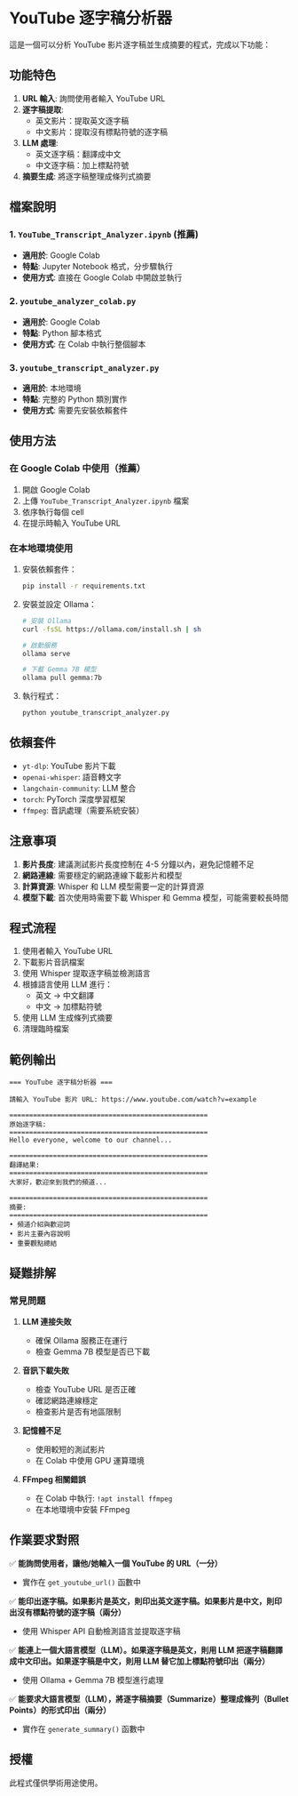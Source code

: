 # YouTube 逐字稿分析器

這是一個可以分析 YouTube 影片逐字稿並生成摘要的程式，完成以下功能：

## 功能特色

1. **URL 輸入**: 詢問使用者輸入 YouTube URL
2. **逐字稿提取**: 
   - 英文影片：提取英文逐字稿
   - 中文影片：提取沒有標點符號的逐字稿
3. **LLM 處理**:
   - 英文逐字稿：翻譯成中文
   - 中文逐字稿：加上標點符號
4. **摘要生成**: 將逐字稿整理成條列式摘要

## 檔案說明

### 1. `YouTube_Transcript_Analyzer.ipynb` (推薦)
- **適用於**: Google Colab
- **特點**: Jupyter Notebook 格式，分步驟執行
- **使用方式**: 直接在 Google Colab 中開啟並執行

### 2. `youtube_analyzer_colab.py`
- **適用於**: Google Colab
- **特點**: Python 腳本格式
- **使用方式**: 在 Colab 中執行整個腳本

### 3. `youtube_transcript_analyzer.py`
- **適用於**: 本地環境
- **特點**: 完整的 Python 類別實作
- **使用方式**: 需要先安裝依賴套件

## 使用方法

### 在 Google Colab 中使用（推薦）

1. 開啟 Google Colab
2. 上傳 `YouTube_Transcript_Analyzer.ipynb` 檔案
3. 依序執行每個 cell
4. 在提示時輸入 YouTube URL

### 在本地環境使用

1. 安裝依賴套件：
   ```bash
   pip install -r requirements.txt
   ```

2. 安裝並設定 Ollama：
   ```bash
   # 安裝 Ollama
   curl -fsSL https://ollama.com/install.sh | sh
   
   # 啟動服務
   ollama serve
   
   # 下載 Gemma 7B 模型
   ollama pull gemma:7b
   ```

3. 執行程式：
   ```bash
   python youtube_transcript_analyzer.py
   ```

## 依賴套件

- `yt-dlp`: YouTube 影片下載
- `openai-whisper`: 語音轉文字
- `langchain-community`: LLM 整合
- `torch`: PyTorch 深度學習框架
- `ffmpeg`: 音訊處理（需要系統安裝）

## 注意事項

1. **影片長度**: 建議測試影片長度控制在 4-5 分鐘以內，避免記憶體不足
2. **網路連線**: 需要穩定的網路連線下載影片和模型
3. **計算資源**: Whisper 和 LLM 模型需要一定的計算資源
4. **模型下載**: 首次使用時需要下載 Whisper 和 Gemma 模型，可能需要較長時間

## 程式流程

1. 使用者輸入 YouTube URL
2. 下載影片音訊檔案
3. 使用 Whisper 提取逐字稿並檢測語言
4. 根據語言使用 LLM 進行：
   - 英文 → 中文翻譯
   - 中文 → 加標點符號
5. 使用 LLM 生成條列式摘要
6. 清理臨時檔案

## 範例輸出

```
=== YouTube 逐字稿分析器 ===

請輸入 YouTube 影片 URL: https://www.youtube.com/watch?v=example

==================================================
原始逐字稿:
==================================================
Hello everyone, welcome to our channel...

==================================================
翻譯結果:
==================================================
大家好，歡迎來到我們的頻道...

==================================================
摘要:
==================================================
• 頻道介紹與歡迎詞
• 影片主要內容說明
• 重要觀點總結
```

## 疑難排解

### 常見問題

1. **LLM 連接失敗**
   - 確保 Ollama 服務正在運行
   - 檢查 Gemma 7B 模型是否已下載

2. **音訊下載失敗**
   - 檢查 YouTube URL 是否正確
   - 確認網路連線穩定
   - 檢查影片是否有地區限制

3. **記憶體不足**
   - 使用較短的測試影片
   - 在 Colab 中使用 GPU 運算環境

4. **FFmpeg 相關錯誤**
   - 在 Colab 中執行: `!apt install ffmpeg`
   - 在本地環境中安裝 FFmpeg

## 作業要求對照

✅ **能詢問使用者，讓他/她輸入一個 YouTube 的 URL（一分）**
- 實作在 `get_youtube_url()` 函數中

✅ **能印出逐字稿。如果影片是英文，則印出英文逐字稿。如果影片是中文，則印出沒有標點符號的逐字稿（兩分）**
- 使用 Whisper API 自動檢測語言並提取逐字稿

✅ **能連上一個大語言模型（LLM）。如果逐字稿是英文，則用 LLM 把逐字稿翻譯成中文印出。如果逐字稿是中文，則用 LLM 替它加上標點符號印出（兩分）**
- 使用 Ollama + Gemma 7B 模型進行處理

✅ **能要求大語言模型（LLM），將逐字稿摘要（Summarize）整理成條列（Bullet Points）的形式印出（兩分）**
- 實作在 `generate_summary()` 函數中

## 授權

此程式僅供學術用途使用。
